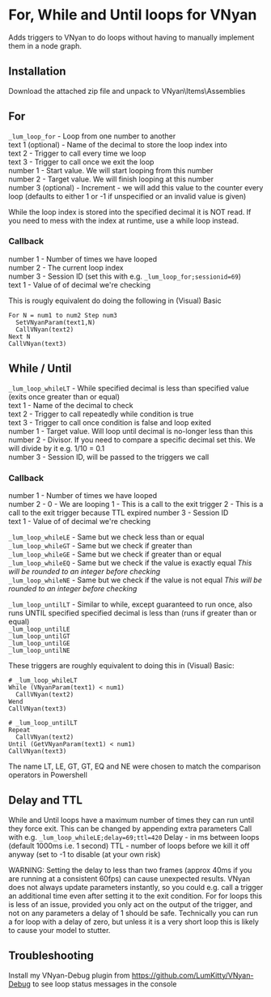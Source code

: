 # For, While and Until loops for VNyan
Adds triggers to VNyan to do loops without having to manually implement them in a node graph.  

## Installation
Download the attached zip file and unpack to VNyan\Items\Assemblies

## For
```_lum_loop_for``` - Loop from one number to another  
text 1 (optional) - Name of the decimal to store the loop index into  
text 2 - Trigger to call every time we loop  
text 3 - Trigger to call once we exit the loop  
number 1 - Start value. We will start looping from this number  
number 2 - Target value. We will finish looping at this number  
number 3 (optional) - Increment - we will add this value to the counter every loop (defaults to either 1 or -1 if unspecified or an invalid value is given)  

While the loop index is stored into the specified decimal it is NOT read. If you need to mess with the index at runtime, use a while loop instead.

### Callback 
number 1 - Number of times we have looped  
number 2 - The current loop index  
number 3 - Session ID (set this with e.g. ```_lum_loop_for;sessionid=69```)  
text 1 - Value of of decimal we're checking

This is rougly equivalent do doing the following in (Visual) Basic
```
For N = num1 to num2 Step num3
  SetVNyanParam(text1,N)
  CallVNyan(text2)
Next N
CallVNyan(text3)
```

## While / Until
```_lum_loop_whileLT``` - While specified decimal is less than specified value (exits once greater than or equal)  
text 1 - Name of the decimal to check  
text 2 - Trigger to call repeatedly while condition is true  
text 3 - Trigger to call once condition is false and loop exited  
number 1 - Target value. Will loop until decimal is no-longer less than this  
number 2 - Divisor. If you need to compare a specific decimal set this. We will divide by it e.g. 1/10 = 0.1  
number 3 - Session ID, will be passed to the triggers we call  

### Callback 
number 1 - Number of times we have looped  
number 2 - 
  0 - We are looping
  1 - This is a call to the exit trigger
  2 - This is a call to the exit trigger because TTL expired
number 3 - Session ID  
text 1 - Value of of decimal we're checking

```_lum_loop_whileLE``` - Same but we check less than or equal  
```_lum_loop_whileGT``` - Same but we check if greater than  
```_lum_loop_whileGE``` - Same but we check if greater than or equal  
```_lum_loop_whileEQ``` - Same but we check if the value is exactly equal *This will be rounded to an integer before checking*  
```_lum_loop_whileNE``` - Same but we check if the value is not equal *This will be rounded to an integer before checking*  

```_lum_loop_untilLT``` - Similar to while, except guaranteed to run once, also runs UNTIL specified specified decimal is less than (runs if greater than or equal)  
```_lum_loop_untilLE```  
```_lum_loop_untilGT```  
```_lum_loop_untilGE```  
```_lum_loop_untilNE```  

These triggers are roughly equivalent to doing this in (Visual) Basic:
```
# _lum_loop_whileLT
While (VNyanParam(text1) < num1)
  CallVNyan(text2)
Wend
CallVNyan(text3)

# _lum_loop_untilLT
Repeat
  CallVNyan(text2)
Until (GetVNyanParam(text1) < num1)
CallVNyan(text3)
```
The name LT, LE, GT, GT, EQ and NE were chosen to match the comparison operators in Powershell

## Delay and TTL
While and Until loops have a maximum number of times they can run until they force exit. This can be changed by appending extra parameters
Call with e.g. ```_lum_loop_whileLE;delay=69;ttl=420```
Delay - in ms between loops (default 1000ms i.e. 1 second)
TTL - number of loops before we kill it off anyway (set to -1 to disable (at your own risk)  

WARNING: Setting the delay to less than two frames (approx 40ms if you are running at a consistent 60fps) can cause unexpected results. VNyan does not always update parameters instantly, so you could e.g. call a trigger an additional time even after setting it to the exit condition. For for loops this is less of an issue, provided you only act on the output of the trigger, and not on any parameters a delay of 1 should be safe. Technically you can run a for loop with a delay of zero, but unless it is a very short loop this is likely to cause your model to stutter.  

## Troubleshooting
Install my VNyan-Debug plugin from https://github.com/LumKitty/VNyan-Debug to see loop status messages in the console
